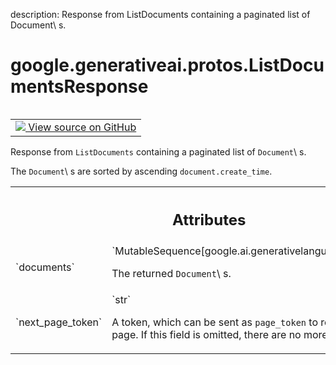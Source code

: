 description: Response from ListDocuments containing a paginated list of Document\ s.

<div itemscope itemtype="http://developers.google.com/ReferenceObject">
<meta itemprop="name" content="google.generativeai.protos.ListDocumentsResponse" />
<meta itemprop="path" content="Stable" />
</div>

# google.generativeai.protos.ListDocumentsResponse

<!-- Insert buttons and diff -->

<table class="tfo-notebook-buttons tfo-api nocontent" align="left">
<td>
  <a target="_blank" href="https://github.com/googleapis/google-cloud-python/tree/main/packages/google-ai-generativelanguage/google/ai/generativelanguage_v1beta/types/retriever_service.py#L426-L452">
    <img src="https://www.tensorflow.org/images/GitHub-Mark-32px.png" />
    View source on GitHub
  </a>
</td>
</table>



Response from ``ListDocuments`` containing a paginated list of ``Document``\ s.

<!-- Placeholder for "Used in" -->
 The ``Document``\ s are sorted by ascending
``document.create_time``.



<!-- Tabular view -->
 <table class="responsive fixed orange">
<colgroup><col width="214px"><col></colgroup>
<tr><th colspan="2"><h2 class="add-link">Attributes</h2></th></tr>

<tr>
<td>
`documents`<a id="documents"></a>
</td>
<td>
`MutableSequence[google.ai.generativelanguage.Document]`

The returned ``Document``\ s.
</td>
</tr><tr>
<td>
`next_page_token`<a id="next_page_token"></a>
</td>
<td>
`str`

A token, which can be sent as ``page_token`` to retrieve the
next page. If this field is omitted, there are no more
pages.
</td>
</tr>
</table>



